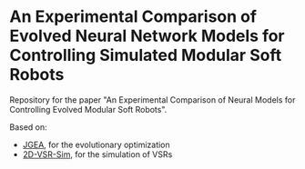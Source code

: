 # An Experimental Comparison of Evolved Neural Network Models for Controlling Simulated Modular Soft Robots

Repository for the paper "An Experimental Comparison of Neural Models for Controlling Evolved Modular Soft Robots".

Based on:
- [JGEA](https://github.com/ericmedvet/jgea), for the evolutionary optimization
- [2D-VSR-Sim](https://github.com/ericmedvet/2dhmsr), for the simulation of VSRs
